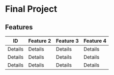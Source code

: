 # Final Project
## Features

| ID | Feature 2 | Feature 3 | Feature 4 |
|-----------|-----------|-----------|-----------|
| Details   | Details   | Details   | Details   |
| Details   | Details   | Details   | Details   |
| Details   | Details   | Details   | Details   |

